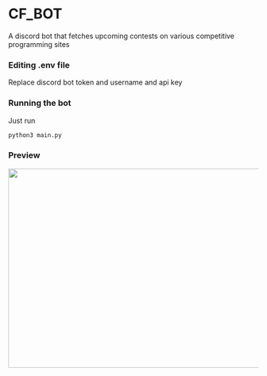 # CF_BOT
A discord bot that fetches upcoming contests on various competitive programming sites

### Editing .env file
Replace discord bot token and username and api key 

### Running the bot
Just run 
```bash
python3 main.py
```
### Preview
<img src="https://user-images.githubusercontent.com/74947404/125054792-3574f000-e0c4-11eb-88eb-daa3538e1ff9.gif" width="600" height="400"/>

